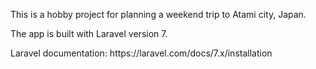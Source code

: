 <p>This is a hobby project for planning a weekend trip to Atami city, Japan.</p>

<p>The app is built with Laravel version 7. </p>

<p>Laravel documentation: 
https://laravel.com/docs/7.x/installation
</p>
